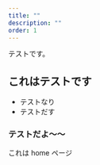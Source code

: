 ```yaml
---
title: ""
description: ""
order: 1
---
```


テストです。

## これはテストです

- テストなり
- テストだす

### テストだよ〜〜

これは home ページ
